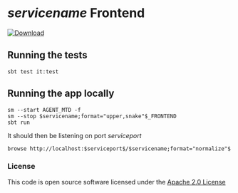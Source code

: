 # $servicename$ Frontend

[ ![Download](https://api.bintray.com/packages/hmrc/releases/$servicenamehyphen$/images/download.svg) ](https://bintray.com/hmrc/releases/$servicenamehyphen$/_latestVersion)

## Running the tests

    sbt test it:test

## Running the app locally

    sm --start AGENT_MTD -f
    sm --stop $servicename;format="upper,snake"$_FRONTEND
    sbt run

It should then be listening on port $serviceport$

    browse http://localhost:$serviceport$/$servicename;format="normalize"$

### License


This code is open source software licensed under the [Apache 2.0 License]("http://www.apache.org/licenses/LICENSE-2.0.html")
